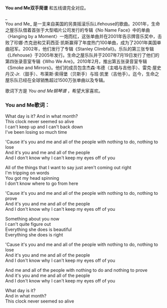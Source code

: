 

**You and Me双手简谱** 和五线谱完全对应。

_  
You and Me_ 是一支来自美国的另类摇滚乐队Lifehouse的歌曲。2001年，生命之屋乐队借着首张于大型唱片公司发行的专辑《No Name
Face》中的单曲〈Hanging by a
Moment〉一炮而红，这张单曲并在2001年告示牌音乐奖中，击败了珍娜·杰克逊和艾莉西亚·凯斯赢得了年度热门100单曲，成为了2001年美国单曲冠军。2002年，他们发行了专辑《Stanley
Climbfall》。乐队的第三张专辑《Lifehouse》于2005年发行。生命之屋乐队并于2007年7月19日发行了他们的第四张录音室专辑《Who We
Are》。2010年2月，推出第五张录音室专辑《Smoke and
Mirrors》。他们的成员包含杰森·韦德（主唱与吉他手）、雷克·屋史丹汉·Jr.（鼓手）、布莱斯·索得堡（贝斯手）与班·凯里（吉他手）。迄今，生命之屋乐队已经在全球销售超过1500万张单曲以及专辑。

  
歌词下方是 _You and Me钢琴谱_ ，希望大家喜欢。

### You and Me歌词：

What day is it? And in what month?  
This clock never seemed so alive  
I can't keep up and I can't back down  
I've been losing so much time

'Cause it's you and me and all of the people with nothing to do, nothing to
lose  
And it's you and me and all of the people  
And I don't know why I can't keep my eyes off of you

All of the things that I want to say just aren't coming out right  
I'm tripping on words  
You got my head spinning  
I don't know where to go from here

'Cause it's you and me and all of the people with nothing to do, nothing to
prove  
And it's you and me and all of the people  
And I don't know why I can't keep my eyes off of you

Something about you now  
I can't quite figure out  
Everything she does is beautiful  
Everything she does is right

'Cause it's you and me and all of the people with nothing to do, nothing to
lose  
And it's you and me and all of the people  
And I don't know why I can't keep my eyes off of you

And me and all of the people with nothing to do and nothing to prove  
And it's you and me and all of the people  
And I don't know why I can't keep my eyes off of you

What day is it?  
And in what month?  
This clock never seemed so alive

